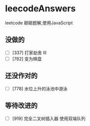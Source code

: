 # leecodeAnswers
leetcode 砸砸题解,使用JavaScript

## 没做的 

+ [ ] [337] 打家劫舍 III
+ [ ] [782] 变为棋盘

## 还没作对的
+ [ ] [778] 水位上升的泳池中游泳

## 等待改进的
+ [ ] [919] 完全二叉树插入器 使用双端队列